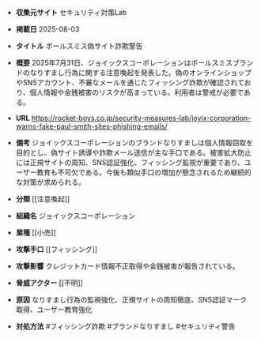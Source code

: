 - **収集元サイト**
セキュリティ対策Lab

- **掲載日**
2025-08-03

- **タイトル**
ポールスミス偽サイト詐欺警告

- **概要**
2025年7月31日、ジョイックスコーポレーションはポールスミスブランドのなりすまし行為に関する注意喚起を発表した。偽のオンラインショップやSNSアカウント、不審なメールを通じたフィッシング詐欺が確認されており、個人情報や金銭被害のリスクが高まっている。利用者は警戒が必要である。

- **URL**
https://rocket-boys.co.jp/security-measures-lab/joyix-corporation-warns-fake-paul-smith-sites-phishing-emails/

- **備考**
ジョイックスコーポレーションのブランドなりすましは個人情報窃取を目的とし、偽サイト誘導や詐欺メール送信が主な手口である。被害拡大防止には正規サイトの周知、SNS認証強化、フィッシング監視が重要であり、ユーザー教育も不可欠である。今後も類似手口の増加が懸念されるため継続的な対策が求められる。

- **分類**
[[注意喚起]]

- **組織名**
ジョイックスコーポレーション

- **業種**
[[小売]]

- **攻撃手口**
[[フィッシング]]

- **攻撃影響**
クレジットカード情報不正取得や金銭被害が報告されている。

- **脅威アクター**
[[不明]]

- **原因**
なりすまし行為の監視強化、正規サイトの周知徹底、SNS認証マーク取得、ユーザー教育強化

- **対処方法**
#フィッシング詐欺 #ブランドなりすまし #セキュリティ警告
